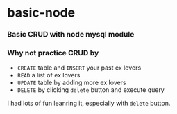 # basic-node

### Basic CRUD with node mysql module

### Why not practice CRUD by

* `CREATE` table and `INSERT` your past ex lovers
* `READ` a list of ex lovers
* `UPDATE` table by adding more ex lovers
* `DELETE` by clicking `delete` button and execute query

I had lots of fun leanring it, especially with `delete` button.
